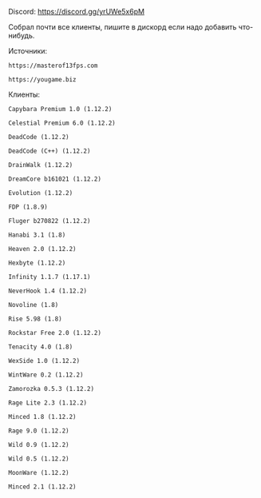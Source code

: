 Discord: https://discord.gg/yrUWe5x6pM

Собрал почти все клиенты, пишите в дискорд если надо добавить что-нибудь.

Источники:

	https://masterof13fps.com

	https://yougame.biz

Клиенты:

	Capybara Premium 1.0 (1.12.2)

	Celestial Premium 6.0 (1.12.2)

	DeadCode (1.12.2)

	DeadCode (C++) (1.12.2)

	DrainWalk (1.12.2)

	DreamCore b161021 (1.12.2)

	Evolution (1.12.2)

	FDP (1.8.9)

	Fluger b270822 (1.12.2)

	Hanabi 3.1 (1.8)

	Heaven 2.0 (1.12.2)

	Hexbyte (1.12.2)

	Infinity 1.1.7 (1.17.1)

	NeverHook 1.4 (1.12.2)

	Novoline (1.8)

	Rise 5.98 (1.8)

	Rockstar Free 2.0 (1.12.2)

	Tenacity 4.0 (1.8)

	WexSide 1.0 (1.12.2)

	WintWare 0.2 (1.12.2)

	Zamorozka 0.5.3 (1.12.2)
	
	Rage Lite 2.3 (1.12.2)

	Minced 1.8 (1.12.2)

	Rage 9.0 (1.12.2)

	Wild 0.9 (1.12.2)

	Wild 0.5 (1.12.2)
	
	MoonWare (1.12.2)
	
	Minced 2.1 (1.12.2)